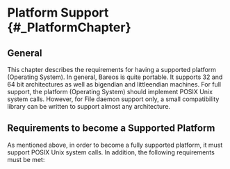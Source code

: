 Platform Support {#_PlatformChapter}
================

General
-------

This chapter describes the requirements for having a supported platform
(Operating System). In general, Bareos is quite portable. It supports 32
and 64 bit architectures as well as bigendian and littleendian machines.
For full support, the platform (Operating System) should implement POSIX
Unix system calls. However, for File daemon support only, a small
compatibility library can be written to support almost any architecture.

Requirements to become a Supported Platform
-------------------------------------------

As mentioned above, in order to become a fully supported platform, it
must support POSIX Unix system calls. In addition, the following
requirements must be met:
